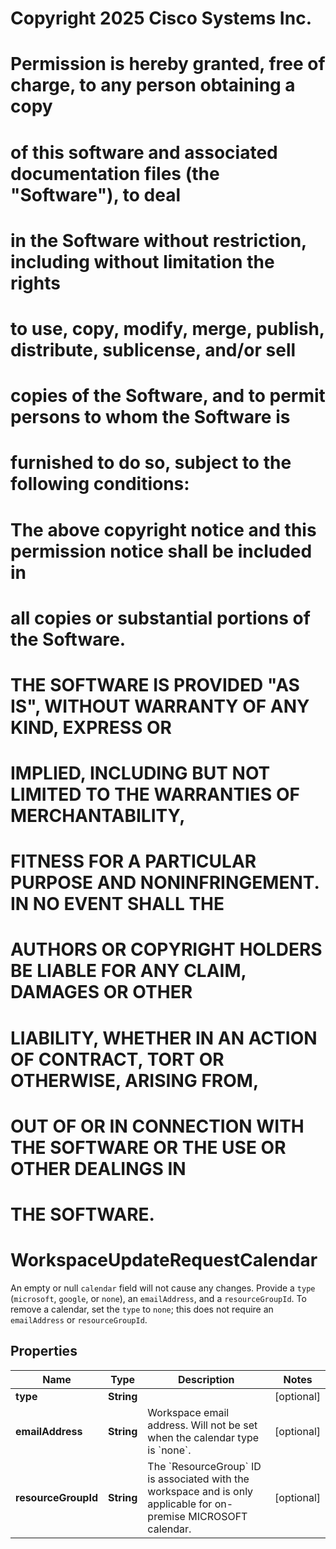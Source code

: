 <!--  Copyright 2025 Cisco Systems Inc.

Permission is hereby granted, free of charge, to any person obtaining a copy
of this software and associated documentation files (the "Software"), to deal
in the Software without restriction, including without limitation the rights
to use, copy, modify, merge, publish, distribute, sublicense, and/or sell
copies of the Software, and to permit persons to whom the Software is
furnished to do so, subject to the following conditions:

The above copyright notice and this permission notice shall be included in
all copies or substantial portions of the Software.

THE SOFTWARE IS PROVIDED "AS IS", WITHOUT WARRANTY OF ANY KIND, EXPRESS OR
IMPLIED, INCLUDING BUT NOT LIMITED TO THE WARRANTIES OF MERCHANTABILITY,
FITNESS FOR A PARTICULAR PURPOSE AND NONINFRINGEMENT. IN NO EVENT SHALL THE
AUTHORS OR COPYRIGHT HOLDERS BE LIABLE FOR ANY CLAIM, DAMAGES OR OTHER
LIABILITY, WHETHER IN AN ACTION OF CONTRACT, TORT OR OTHERWISE, ARISING FROM,
OUT OF OR IN CONNECTION WITH THE SOFTWARE OR THE USE OR OTHER DEALINGS IN
THE SOFTWARE.-->
# Copyright 2025 Cisco Systems Inc.
#
# Permission is hereby granted, free of charge, to any person obtaining a copy
# of this software and associated documentation files (the "Software"), to deal
# in the Software without restriction, including without limitation the rights
# to use, copy, modify, merge, publish, distribute, sublicense, and/or sell
# copies of the Software, and to permit persons to whom the Software is
# furnished to do so, subject to the following conditions:
#
# The above copyright notice and this permission notice shall be included in
# all copies or substantial portions of the Software.
#
# THE SOFTWARE IS PROVIDED "AS IS", WITHOUT WARRANTY OF ANY KIND, EXPRESS OR
# IMPLIED, INCLUDING BUT NOT LIMITED TO THE WARRANTIES OF MERCHANTABILITY,
# FITNESS FOR A PARTICULAR PURPOSE AND NONINFRINGEMENT. IN NO EVENT SHALL THE
# AUTHORS OR COPYRIGHT HOLDERS BE LIABLE FOR ANY CLAIM, DAMAGES OR OTHER
# LIABILITY, WHETHER IN AN ACTION OF CONTRACT, TORT OR OTHERWISE, ARISING FROM,
# OUT OF OR IN CONNECTION WITH THE SOFTWARE OR THE USE OR OTHER DEALINGS IN
# THE SOFTWARE.



# WorkspaceUpdateRequestCalendar

An empty or null `calendar` field will not cause any changes. Provide a `type` (`microsoft`, `google`, or `none`), an `emailAddress`, and a `resourceGroupId`. To remove a calendar, set the `type` to `none`; this does not require an `emailAddress` or `resourceGroupId`.

## Properties

| Name | Type | Description | Notes |
|------------ | ------------- | ------------- | -------------|
|**type** | **String** |  |  [optional] |
|**emailAddress** | **String** | Workspace email address. Will not be set when the calendar type is &#x60;none&#x60;. |  [optional] |
|**resourceGroupId** | **String** | The &#x60;ResourceGroup&#x60; ID is associated with the workspace and is only applicable for on-premise MICROSOFT calendar. |  [optional] |



